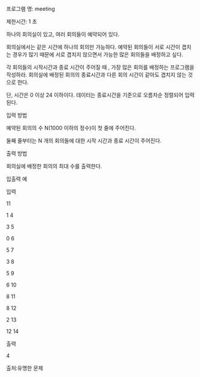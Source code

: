 프로그램 명: meeting

제한시간: 1 초

하나의 회의실이 있고, 여러 회의들이 예약되어 있다.



회의실에서는 같은 시간에 하나의 회의만 가능하다. 예약된 회의들이 서로 시간이 겹치는 경우가 많기 때문에 서로 겹치지 않으면서 가능한 많은 회의들을 배정하고 싶다.



각 회의들의 시작시간과 종료 시간이 주어질 때 , 가장 많은 회의를 배정하는 프로그램을 작성하라. 회의실에 배정된 회의의 종료시간과 다른 회의 시간이 같아도 겹치지 않는 것으로 한다.



단, 시간은 0 이상 24 이하이다. 데이터는 종료시간을 기준으로 오름차순 정렬되어 입력된다.



입력 방법



예약된 회의의 수 N(1000 이하의 정수)이 첫 줄에 주어진다.

둘째 줄부터는 N 개의 회의들에 대한 시작 시간과 종료 시간이 주어진다.

출력 방법



회의실에 배정한 회의의 최대 수를 출력한다.

입출력 예



입력



11

1 4

3 5

0 6

5 7

3 8

5 9

6 10

8 11

8 12

2 13

12 14



출력



4 

출처:유명한 문제




